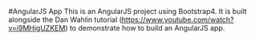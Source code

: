 #AngularJS App
This is an AngularJS project using Bootstrap4. It is built alongside the Dan Wahlin tutorial (https://www.youtube.com/watch?v=i9MHigUZKEM) to demonstrate how to build an AngularJS app. 
